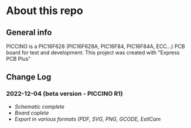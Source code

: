 # About this repo

## General info
PICCINO is a PIC16F628 (PIC16F628A, PIC16F84, PIC16F84A, ECC...) PCB board for test and development.
This project was created with "Express PCB Plus" 

## Change Log
### 2022-12-04 (beta version - PICCINO R1)
* *Schematic complete*
* *Board coplete*
* *Export in various formats (PDF, SVG, PNG, GCODE, EstlCam*
   
